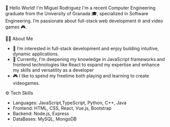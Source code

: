 👋 Hello World!
I'm Miguel Rodriguez
I'm a recent Computer Engineering graduate from the University of Granada 🎓, specialized in Software Engineering. I’m passionate about full-stack web development 🌐 and video games 🎮.

👨‍💻 About Me
- 🔭 I’m interested in full-stack development and enjoy building intuitive, dynamic applications.
- 🌱 Currently, I'm deepening my knowledge in JavaScript frameworks and frontend technologies like React to expand my expertise and enhance my skills and versatility as a developer
- 🎮 I like to spend my freetime both playing and learning to create videogames.

⚙️ Tech Skills
- Languages: JavaScript,TypeScript, Python, C++, Java
- Frontend: HTML, CSS, React, Vue.js, Bootstrap
- Backend: Node.js, Express
- DataBases: MySQL, MongoDB
